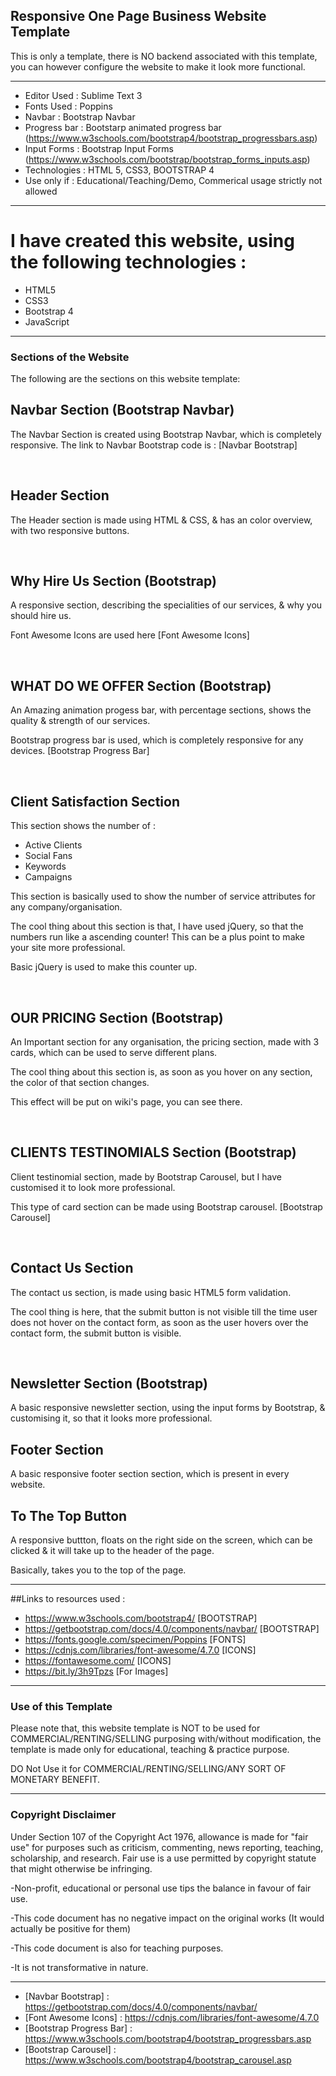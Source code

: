 ## Responsive One Page Business Website Template


This is only a template, there is NO backend associated with this template, you can however configure the website to make it look more functional.

---

- Editor Used    :      Sublime Text 3 
- Fonts Used     :      Poppins 
- Navbar         :      Bootstrap Navbar 
- Progress bar   :      Bootstarp animated progress bar (https://www.w3schools.com/bootstrap4/bootstrap_progressbars.asp) 
- Input Forms    :      Bootstrap Input Forms (https://www.w3schools.com/bootstrap/bootstrap_forms_inputs.asp) 
- Technologies   :      HTML 5, CSS3, BOOTSTRAP 4 
- Use only if    :      Educational/Teaching/Demo, Commerical usage strictly not allowed 

---


# I have created this website, using the following technologies : 

- HTML5
- CSS3
- Bootstrap 4
- JavaScript


---


### Sections of the Website

The following are the sections on this website template:

## Navbar Section (Bootstrap Navbar)

The Navbar Section is created using Bootstrap Navbar, which is completely responsive.
The link to Navbar Bootstrap code is : [Navbar Bootstrap]

<br /> 

## Header Section

The Header section is made using HTML & CSS, & has an color overview, with two responsive buttons.

<br /> 

## Why Hire Us Section (Bootstrap)

A responsive section, describing the specialities of our services, & why you should hire us.

Font Awesome Icons are used here [Font Awesome Icons]


<br /> 

## WHAT DO WE OFFER Section (Bootstrap)

An Amazing animation progess bar, with percentage sections, shows the quality & strength of our services.

Bootstrap progress bar is used, which is completely responsive for any devices. [Bootstrap Progress Bar]

<br /> 

## Client Satisfaction Section

This section shows the number of :

- Active Clients 
- Social Fans 
- Keywords 
- Campaigns  


This section is basically used to show the number of service attributes for any company/organisation.

The cool thing about this section is that, I have used jQuery, so that the numbers run like a ascending counter! This can be a plus point to make your site more professional. 

Basic jQuery is used to make this counter up.

<br /> 

## OUR PRICING Section (Bootstrap)

An Important section for any organisation, the pricing section, made with 3 cards, which can be used to serve different plans.

The cool thing about this section is, as soon as you hover on any section, the color of that section changes.

This effect will be put on wiki's page, you can see there.

<br /> 

## CLIENTS TESTINOMIALS Section (Bootstrap)

Client testinomial section, made by Bootstrap Carousel, but I have customised it to look more professional. 

This type of card section can be made using Bootstrap carousel. [Bootstrap Carousel]

<br /> 


## Contact Us Section

The contact us section, is made using basic HTML5 form validation. 

The cool thing is here, that the submit button is not visible till the time user does not hover on the contact form, as soon as the user hovers over the contact form, the submit button is visible.

<br /> 

## Newsletter Section (Bootstrap)

A basic responsive newsletter section, using the input forms by Bootstrap, & customising it, so that it looks more professional.


## Footer Section

A basic responsive footer section section, which is present in every website.


## To The Top Button

A responsive buttton, floats on the right side on the screen, which can be clicked & it will take up to the header of the page.

Basically, takes you to the top of the page.


---

##Links to resources used : 

- https://www.w3schools.com/bootstrap4/ [BOOTSTRAP]
- https://getbootstrap.com/docs/4.0/components/navbar/ [BOOTSTRAP]
- https://fonts.google.com/specimen/Poppins [FONTS]
- https://cdnjs.com/libraries/font-awesome/4.7.0 [ICONS]
- https://fontawesome.com/ [ICONS]
- https://bit.ly/3h9Tpzs [For Images]


---

### Use of this Template

Please note that, this website template is NOT to be used for COMMERCIAL/RENTING/SELLING purposing with/without modification, the template is made only for educational, teaching & practice purpose. 

DO Not Use it for COMMERCIAL/RENTING/SELLING/ANY SORT OF MONETARY BENEFIT.

---

### Copyright Disclaimer 

Under Section 107 of the Copyright Act 1976, allowance is made for "fair use" for purposes such as criticism, commenting, news reporting, teaching, scholarship, and research. Fair use is a use permitted by copyright statute that might otherwise be infringing. 

-Non-profit, educational or personal use tips the balance in favour of fair use.

-This code document has no negative impact on the original works (It would actually be positive for them)

-This code document is also for teaching purposes.

-It is not transformative in nature.

---

- [Navbar Bootstrap] : https://getbootstrap.com/docs/4.0/components/navbar/
- [Font Awesome Icons] : https://cdnjs.com/libraries/font-awesome/4.7.0
- [Bootstrap Progress Bar] : https://www.w3schools.com/bootstrap4/bootstrap_progressbars.asp
- [Bootstrap Carousel] : https://www.w3schools.com/bootstrap4/bootstrap_carousel.asp
